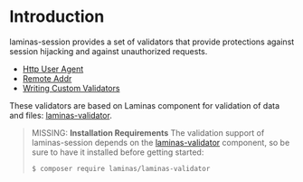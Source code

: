 # Introduction

laminas-session provides a set of validators that provide protections against session hijacking and against unauthorized requests.

- [Http User Agent](httpuseragent.md)
- [Remote Addr](remoteaddr.md)
- [Writing Custom Validators](writing-custom-validators.md)

These validators are based on Laminas component for validation of data and files: [laminas-validator](https://docs.laminas.dev/laminas-validator/).

> MISSING: **Installation Requirements**
> The validation support of laminas-session depends on the [laminas-validator](https://docs.laminas.dev/laminas-validator/) component, so be sure to have it installed before getting started:
>
> ```bash
> $ composer require laminas/laminas-validator
> ```
